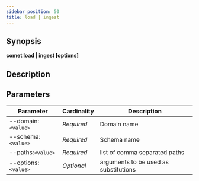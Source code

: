 ```yaml
---
sidebar_position: 50
title: load | ingest
---
```



## Synopsis

**comet load | ingest [options]**

## Description


## Parameters

Parameter|Cardinality|Description
---|---|---
--domain:`<value>`|*Required*|Domain name
--schema:`<value>`|*Required*|Schema name
--paths:`<value>`|*Required*|list of comma separated paths
--options:`<value>`|*Optional*|arguments to be used as substitutions
